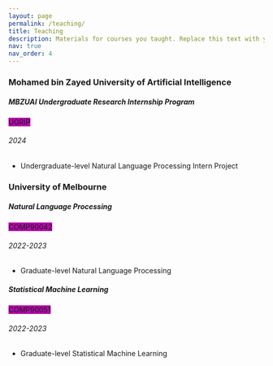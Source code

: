 ```yaml
---
layout: page
permalink: /teaching/
title: Teaching
description: Materials for courses you taught. Replace this text with your description.
nav: true
nav_order: 4
---
```


<h3 class="mt-4">Mohamed bin Zayed University of Artificial Intelligence</h3>

<div class="card mt-3">
  <div class="p-3">
    <div class="row">
      <div class="col-sm-10">
        <h5 class="font-weight-bold">MBZUAI Undergraduate Research Internship Program</h5>
      </div>
      <div class="col-sm-2 text-left text-sm-right">
        <span class="badge font-weight-bold text-uppercase align-middle" style="background-color: #b509ac">
            UGRIP
        </span>
      </div>
    </div>
    <h6 class="font-italic mt-2 mt-sm-0">2024</h6>
    <ul class="card-text font-weight-light list-group list-group-flush">
      <li class="list-group-item">Undergraduate-level Natural Language Processing Intern Project</li>
    </ul>
  </div>
</div>

<h3 class="mt-4">University of Melbourne</h3>

<div class="card mt-3">
  <div class="p-3">
    <div class="row">
      <div class="col-sm-10">
        <h5 class="font-weight-bold">Natural Language Processing</h5>
      </div>
      <div class="col-sm-2 text-left text-sm-right">
        <span class="badge font-weight-bold text-uppercase align-middle" style="background-color: #b509ac">
            COMP90042
        </span>
      </div>
    </div>
    <h6 class="font-italic mt-2 mt-sm-0">2022-2023</h6>
    <ul class="card-text font-weight-light list-group list-group-flush">
      <li class="list-group-item">Graduate-level Natural Language Processing</li>
    </ul>
  </div>
</div>

<div class="card mt-3">
  <div class="p-3">
    <div class="row">
      <div class="col-sm-10">
        <h5 class="font-weight-bold">Statistical Machine Learning</h5>
      </div>
      <div class="col-sm-2 text-left text-sm-right">
        <span class="badge font-weight-bold text-uppercase align-middle" style="background-color: #b509ac">
            COMP90051
        </span>
      </div>
    </div>
    <h6 class="font-italic mt-2 mt-sm-0">2022-2023</h6>
    <ul class="card-text font-weight-light list-group list-group-flush">
      <li class="list-group-item">Graduate-level Statistical Machine Learning</li>
    </ul>
  </div>
</div>